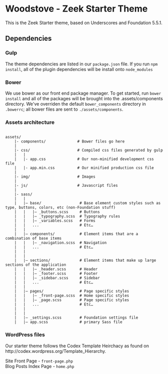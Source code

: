 Woodstove - Zeek Starter Theme
===

This is the Zeek Starter theme, based on Underscores and Foundation 5.5.1.

<h2>Dependencies</h2>
<h3>Gulp</h3>
The theme dependencies are listed in our <code>package.json</code> file.  If you run <code>npm install</code>, all of the plugin dependencies will be install onto <code>node_modules</code>

<h3>Bower</h3>
We use bower as our front end package manager.  To get started, run <code>bower install</code> and all of the packages will be brought into the .assets/components directory.  We've overriden the default <code>bower_components</code> directory in <code>.bowerrc</code>; all bower files are sent to <code>./assets/components</code>.

<h3>Assets architecture</h3>
<pre><code>
assets/	
	|- components/				# Bower files go here 
	|
	|- css/						# Compiled css files generated by gulp
	|	|
	|	|- app.css 				# Our non-minified development css file
	|	|- app.min.css 			# Our minified production css file
	|
	|- img/						# Images
	|
	|- js/						# Javascript files
	|
	|- sass/ 
	|	| 
	|	|– base/ 				 # Base element custom styles such as type, buttons, colors, etc (non-Foundation stuff)
	|	|   |– _buttons.scss     # Buttons
	|	|   |– _typography.scss  # Typography rules
	|	|   |– _variables.scss   # Forms  
	|	|   ...                  # Etc… 
	|	| 
	|	|– components/  		 # Element items that are a combination of base items
	|	|   |– _navigation.scss  # Navigation 
	|	|   ...                  # Etc… 
	|	| 
	|	| 
	|	|– sections/ 			 # Element items that make up large sections of the application
	|	|   |– _header.scss      # Header 
	|	|   |– _footer.scss      # Footer 
	|	|   |– _sidebar.scss     # Sidebar 
	|	|   ...                  # Etc… 
	|	| 
	|	|– pages/ 				 # Page specific styles
	|	|   |– _front-page.scss  # Home specific styles
	|	|	|– _page.scss  		 # Page specific styles 
	|	|   ...                  # Etc… 
	|	| 
	|	| 
	|	|– _settings.scss 		 # Foundation settings file
	|	|– app.scss              # primary Sass file 
</code></pre>
<h3>WordPress files</h3>
Our starter theme follows the Codex Template Heirchacy as found on http://codex.wordpress.org/Template_Hierarchy.

Site Front Page 		-	<code>front-page.php</code><br>
Blog Posts Index Page 	-	<code>home.php</code>
